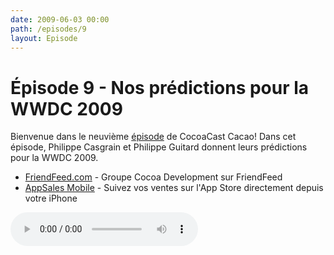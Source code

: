 ```yaml
---
date: 2009-06-03 00:00
path: /episodes/9
layout: Episode
---
```

# Épisode 9 - Nos prédictions pour la WWDC 2009
<p>Bienvenue dans le neuvième <a href="https://cacaocast.com/media/cacaocast_9.mp3" title="CocoaCast Cacao Episode 9">épisode</a> de CocoaCast Cacao! Dans cet épisode, Philippe Casgrain et Philippe Guitard donnent leurs prédictions pour la WWDC 2009.</p>
<ul><li><a href="http://friendfeed.com/cocoa-development" title="Groupe Cocoa Development sur FriendFeed">FriendFeed.com</a> - Groupe Cocoa Development sur FriendFeed</li>
<li><a href="http://code.google.com/p/appsales-mobile/" title="AppSales Mobile">AppSales Mobile</a> - Suivez vos ventes sur l'App Store directement depuis votre iPhone</li>
</ul>
<p><audio controls><source src="https://cacaocast.com/media/cacaocast_9.mp3" type="audio/mpeg"><source src="https://cacaocast.com/media/cacaocast_9.mp3" type="audio/mp4">Votre navigateur ne supporte pas l'élément audio / Your browser does not support the audio element.</audio></p>
